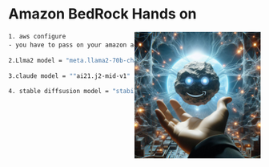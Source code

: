 # Amazon BedRock Hands on
<!-- ![AmazonBedRock](https://github.com/AIWalaBro/GenAI_Projects/blob/31224aa8124418d71789fbe419017837afed2a4a/AmazonBedRock/amazon%20image.jpeg) -->

<img src="https://github.com/AIWalaBro/GenAI_Projects/blob/31224aa8124418d71789fbe419017837afed2a4a/AmazonBedRock/amazon%20image.jpeg" align="right" width=50% height=50% >

``` bash
1. aws configure
- you have to pass on your amazon access key and secret key to configure

```

``` bash
2.Llma2 model = "meta.llama2-70b-chat-v1"
```

``` bash
3.claude model = ""ai21.j2-mid-v1"
```

``` bash
4. stable diffsusion model = "stability.stable-diffusion-xl-v0"
```
